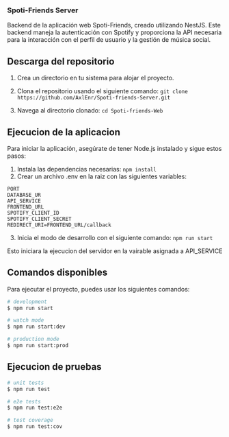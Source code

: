 ### Spoti-Friends Server
Backend de la aplicación web Spoti-Friends, creado utilizando NestJS. Este backend maneja la autenticación con Spotify y proporciona la API necesaria para la interacción con el perfil de usuario y la gestión de música social.

## Descarga del repositorio

1. Crea un directorio en tu sistema para alojar el proyecto.

2. Clona el repositorio usando el siguiente comando:
`git clone https://github.com/AxlEnr/Spoti-friends-Server.git`

3. Navega al directorio clonado: `cd Spoti-friends-Web`

## Ejecucion de la aplicacion
Para iniciar la aplicación, asegúrate de tener Node.js instalado y sigue estos pasos:
1. Instala las dependencias necesarias: `npm install`
2. Crear un archivo .env en la raiz con las siguientes variables:
```
PORT
DATABASE_UR
API_SERVICE
FRONTEND_URL
SPOTIFY_CLIENT_ID
SPOTIFY_CLIENT_SECRET
REDIRECT_URI=FRONTEND_URL/callback
```
3. Inicia el modo de desarrollo con el siguiente comando: `npm run start`

Esto iniciara la ejecucion del servidor en la vairable asignada a API_SERVICE

## Comandos disponibles
Para ejecutar el proyecto, puedes usar los siguientes comandos:
```bash
# development
$ npm run start

# watch mode
$ npm run start:dev

# production mode
$ npm run start:prod
```

## Ejecucion de pruebas

```bash
# unit tests
$ npm run test

# e2e tests
$ npm run test:e2e

# test coverage
$ npm run test:cov
```

